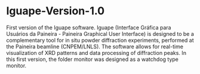 # Iguape-Version-1.0
First version of the Iguape software.
Iguape (Interface Gráfica para Usuários da Paineira - Paineira Graphical User Interface) is designed to be a complementary tool for in situ powder diffraction experiments, performed at the Paineira beamline (CNPEM/LNLS). The software allows for real-time visualization of XRD patterns and data processing of diffraction peaks. In this first version, the folder monitor was designed as a watchdog type monitor. 
